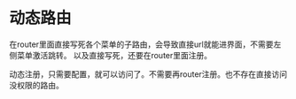 # 动态路由

在router里面直接写死各个菜单的子路由，会导致直接url就能进界面，不需要左侧菜单激活跳转。
以及直接写死，还要在router里面注册。

动态注册，只需要配置，就可以访问了。不需要再router注册。也不存在直接访问没权限的路由。

